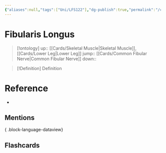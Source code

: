 ```yaml
---
{"aliases":null,"tags":["Uni/LFS122"],"dg-publish":true,"permalink":"/cards/fibularis-longus/","dgPassFrontmatter":true}
---
```


# Fibularis Longus

> [!ontology]
> up:: [[Cards/Skeletal Muscle\|Skeletal Muscle]], [[Cards/Lower Leg\|Lower Leg]]
> jump:: [[Cards/Common Fibular Nerve\|Common Fibular Nerve]]
> down:: 

> [!Definition] Definition

# Reference

- 

## Mentions


{ .block-language-dataview}

## Flashcards